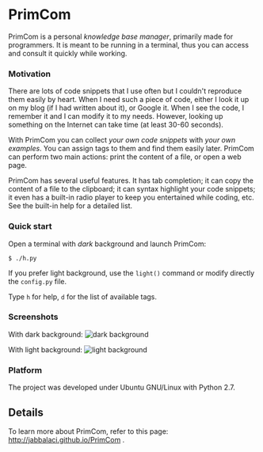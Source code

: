 # PrimCom

PrimCom is a personal _knowledge base manager_, primarily made for
programmers. It is meant to be running in a terminal, thus you can access
and consult it quickly while working.

### Motivation

There are lots of code snippets that I use often but I couldn't reproduce
them easily by heart. When I need such a piece of code, either I look it
up on my blog (if I had written about it), or Google it. When I see the
code, I remember it and I can modify it to my needs. However, looking
up something on the Internet can take time (at least 30-60 seconds).

With PrimCom you can collect _your own code snippets_ with _your own
examples_. You can assign tags to them and find them easily later. PrimCom
can perform two main actions: print the content of a file, or open a
web page.

PrimCom has several useful features. It has tab completion; it can
copy the content of a file to the clipboard; it can syntax highlight
your code snippets; it even has a built-in radio player to keep you
entertained while coding, etc. See the built-in help for a detailed list.

### Quick start

Open a terminal with _dark_ background and launch PrimCom:

    $ ./h.py

If you prefer light background, use the `light()` command or modify
directly the `config.py` file.

Type `h` for help, `d` for the list of available tags.

### Screenshots

With dark background: ![dark background](https://dl.dropboxusercontent.com/u/144888/wordpress/20130802-PrimCom/pc01.png)

With light background: ![light background](https://dl.dropboxusercontent.com/u/144888/wordpress/20130802-PrimCom/pc02.png)

### Platform

The project was developed under Ubuntu GNU/Linux with Python 2.7.

## Details

To learn more about PrimCom, refer to this page:
http://jabbalaci.github.io/PrimCom .
